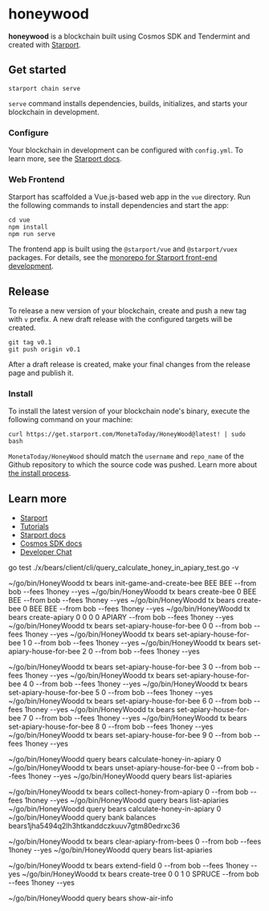 # honeywood
**honeywood** is a blockchain built using Cosmos SDK and Tendermint and created with [Starport](https://starport.com).

## Get started

```
starport chain serve
```

`serve` command installs dependencies, builds, initializes, and starts your blockchain in development.

### Configure

Your blockchain in development can be configured with `config.yml`. To learn more, see the [Starport docs](https://docs.starport.com).

### Web Frontend

Starport has scaffolded a Vue.js-based web app in the `vue` directory. Run the following commands to install dependencies and start the app:

```
cd vue
npm install
npm run serve
```

The frontend app is built using the `@starport/vue` and `@starport/vuex` packages. For details, see the [monorepo for Starport front-end development](https://github.com/tendermint/vue).

## Release
To release a new version of your blockchain, create and push a new tag with `v` prefix. A new draft release with the configured targets will be created.

```
git tag v0.1
git push origin v0.1
```

After a draft release is created, make your final changes from the release page and publish it.

### Install
To install the latest version of your blockchain node's binary, execute the following command on your machine:

```
curl https://get.starport.com/MonetaToday/HoneyWood@latest! | sudo bash
```
`MonetaToday/HoneyWood` should match the `username` and `repo_name` of the Github repository to which the source code was pushed. Learn more about [the install process](https://github.com/allinbits/starport-installer).

## Learn more

- [Starport](https://starport.com)
- [Tutorials](https://docs.starport.com/guide)
- [Starport docs](https://docs.starport.com)
- [Cosmos SDK docs](https://docs.cosmos.network)
- [Developer Chat](https://discord.gg/H6wGTY8sxw)

go test ./x/bears/client/cli/query_calculate_honey_in_apiary_test.go -v

~/go/bin/HoneyWoodd tx bears init-game-and-create-bee BEE BEE --from bob --fees 1honey --yes
~/go/bin/HoneyWoodd tx bears create-bee 0 BEE BEE --from bob --fees 1honey --yes
~/go/bin/HoneyWoodd tx bears create-bee 0 BEE BEE --from bob --fees 1honey --yes
~/go/bin/HoneyWoodd tx bears create-apiary 0 0 0 0 APIARY --from bob --fees 1honey --yes
~/go/bin/HoneyWoodd tx bears set-apiary-house-for-bee 0 0 --from bob --fees 1honey --yes 
~/go/bin/HoneyWoodd tx bears set-apiary-house-for-bee 1 0 --from bob --fees 1honey --yes 
~/go/bin/HoneyWoodd tx bears set-apiary-house-for-bee 2 0 --from bob --fees 1honey --yes

~/go/bin/HoneyWoodd tx bears set-apiary-house-for-bee 3 0 --from bob --fees 1honey --yes
~/go/bin/HoneyWoodd tx bears set-apiary-house-for-bee 4 0 --from bob --fees 1honey --yes
~/go/bin/HoneyWoodd tx bears set-apiary-house-for-bee 5 0 --from bob --fees 1honey --yes
~/go/bin/HoneyWoodd tx bears set-apiary-house-for-bee 6 0 --from bob --fees 1honey --yes
~/go/bin/HoneyWoodd tx bears set-apiary-house-for-bee 7 0 --from bob --fees 1honey --yes
~/go/bin/HoneyWoodd tx bears set-apiary-house-for-bee 8 0 --from bob --fees 1honey --yes
~/go/bin/HoneyWoodd tx bears set-apiary-house-for-bee 9 0 --from bob --fees 1honey --yes
 
~/go/bin/HoneyWoodd query bears calculate-honey-in-apiary 0
~/go/bin/HoneyWoodd tx bears unset-apiary-house-for-bee 0 --from bob --fees 1honey --yes 
~/go/bin/HoneyWoodd query bears list-apiaries

~/go/bin/HoneyWoodd tx bears collect-honey-from-apiary 0 --from bob --fees 1honey --yes
~/go/bin/HoneyWoodd query bears list-apiaries
~/go/bin/HoneyWoodd query bears calculate-honey-in-apiary 0 
~/go/bin/HoneyWoodd query bank balances bears1jha5494q2lh3htkanddczkuuv7gtm80edrxc36


~/go/bin/HoneyWoodd tx bears clear-apiary-from-bees 0 --from bob --fees 1honey --yes
~/go/bin/HoneyWoodd query bears list-apiaries


~/go/bin/HoneyWoodd tx bears extend-field 0 --from bob --fees 1honey --yes
~/go/bin/HoneyWoodd tx bears create-tree 0 0 1 0 SPRUCE --from bob --fees 1honey --yes

~/go/bin/HoneyWoodd query bears show-air-info